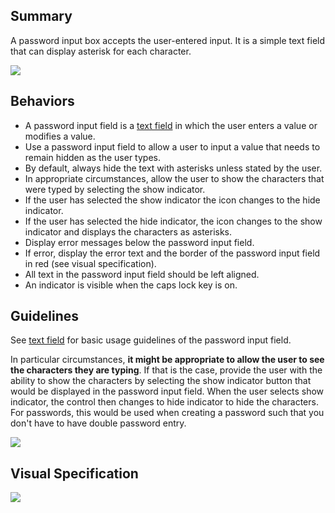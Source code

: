 ## Summary

A password input box accepts the user-entered input. It is a simple text field that can display asterisk for each character.

<img src="assets/images/ui-components/input-controls/password/summary.png" class="confluence-embedded-image"/>

## Behaviors

-   A password input field is a [text field](#/ui-components/input-controls/text) in which the user enters a value or modifies a value. 
-   Use a password input field to allow a user to input a value that needs to remain hidden as the user types.
-   By default, always hide the text with asterisks unless stated by the user.
-   In appropriate circumstances, allow the user to show the characters that were typed by selecting the show indicator.
-   If the user has selected the show indicator the icon changes to the hide indicator.
-   If the user has selected the hide indicator, the icon changes to the show indicator and displays the characters as asterisks.
-   Display error messages below the password input field.
-   If error, display the error text and the border of the password input field in red (see visual specification).
-   All text in the password input field should be left aligned.
-   An indicator is visible when the caps lock key is on.

## Guidelines

See [text field](#/ui-components/input-controls/text) for basic usage guidelines of the password input field.

In particular circumstances, **it might be appropriate to allow the user to see the characters they are typing**. If that is the case, provide the user with the ability to show the characters by selecting the show indicator button that would be displayed in the password input field. When the user selects show indicator, the control then changes to hide indicator to hide the characters. For passwords, this would be used when creating a password such that you don't have to have double password entry.

<img src="assets/images/ui-components/input-controls/password/usage-guidelines.png" class="confluence-embedded-image"/>

## Visual Specification

<img src="assets/images/ui-components/input-controls/password/visual-specification.png" class="confluence-embedded-image"/>